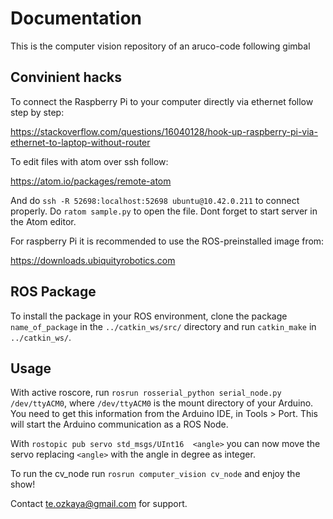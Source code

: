 # Documentation
This is the computer vision repository of an aruco-code following gimbal


## Convinient hacks

To connect the Raspberry Pi to your computer directly via ethernet follow step by step:

https://stackoverflow.com/questions/16040128/hook-up-raspberry-pi-via-ethernet-to-laptop-without-router
  
 
To edit files with atom over ssh follow:

https://atom.io/packages/remote-atom

And do `ssh -R 52698:localhost:52698 ubuntu@10.42.0.211` to connect properly. Do `ratom sample.py` to open the file. Dont forget to start server in the Atom editor.

For raspberry Pi it is recommended to use the ROS-preinstalled image from:

https://downloads.ubiquityrobotics.com

## ROS Package

To install the package in your ROS environment, clone the package `name_of_package` in the `../catkin_ws/src/` directory and run `catkin_make` in `../catkin_ws/`.

## Usage

With active roscore, run `rosrun rosserial_python serial_node.py /dev/ttyACM0`, where `/dev/ttyACM0` is the mount directory of your Arduino. You need to get this information from the Arduino IDE, in Tools > Port. This will start the Arduino communication as a ROS Node.

With `rostopic pub servo std_msgs/UInt16  <angle>` you can now move the servo replacing `<angle>` with the angle in degree as integer.

To run the cv_node run `rosrun computer_vision cv_node` and enjoy the show!

Contact te.ozkaya@gmail.com for support.
